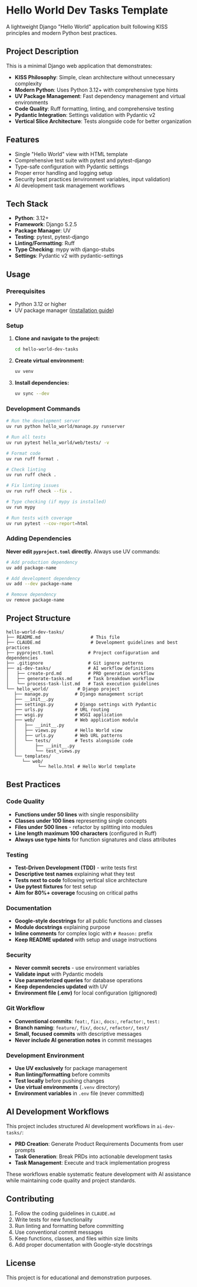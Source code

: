 # Hello World Dev Tasks Template

A lightweight Django "Hello World" application built following KISS principles and modern Python best practices.

## Project Description

This is a minimal Django web application that demonstrates:

- **KISS Philosophy**: Simple, clean architecture without unnecessary complexity
- **Modern Python**: Uses Python 3.12+ with comprehensive type hints
- **UV Package Management**: Fast dependency management and virtual environments
- **Code Quality**: Ruff formatting, linting, and comprehensive testing
- **Pydantic Integration**: Settings validation with Pydantic v2
- **Vertical Slice Architecture**: Tests alongside code for better organization

## Features

- Single "Hello World" view with HTML template
- Comprehensive test suite with pytest and pytest-django
- Type-safe configuration with Pydantic settings
- Proper error handling and logging setup
- Security best practices (environment variables, input validation)
- AI development task management workflows

## Tech Stack

- **Python**: 3.12+
- **Framework**: Django 5.2.5
- **Package Manager**: UV
- **Testing**: pytest, pytest-django
- **Linting/Formatting**: Ruff
- **Type Checking**: mypy with django-stubs
- **Settings**: Pydantic v2 with pydantic-settings

## Usage

### Prerequisites

- Python 3.12 or higher
- UV package manager ([installation guide](https://github.com/astral-sh/uv))

### Setup

1. **Clone and navigate to the project:**
   ```bash
   cd hello-world-dev-tasks
   ```

2. **Create virtual environment:**
   ```bash
   uv venv
   ```

3. **Install dependencies:**
   ```bash
   uv sync --dev
   ```

### Development Commands

```bash
# Run the development server
uv run python hello_world/manage.py runserver

# Run all tests
uv run pytest hello_world/web/tests/ -v

# Format code
uv run ruff format .

# Check linting
uv run ruff check .

# Fix linting issues
uv run ruff check --fix .

# Type checking (if mypy is installed)
uv run mypy

# Run tests with coverage
uv run pytest --cov-report=html
```

### Adding Dependencies

**Never edit `pyproject.toml` directly.** Always use UV commands:

```bash
# Add production dependency
uv add package-name

# Add development dependency
uv add --dev package-name

# Remove dependency
uv remove package-name
```

## Project Structure

```
hello-world-dev-tasks/
├── README.md                   # This file
├── CLAUDE.md                   # Development guidelines and best practices
├── pyproject.toml             # Project configuration and dependencies
├── .gitignore                 # Git ignore patterns
├── ai-dev-tasks/              # AI workflow definitions
│   ├── create-prd.md          # PRD generation workflow
│   ├── generate-tasks.md      # Task breakdown workflow
│   └── process-task-list.md   # Task execution guidelines
└── hello_world/           # Django project
   ├── manage.py          # Django management script
   ├── __init__.py
   ├── settings.py        # Django settings with Pydantic
   ├── urls.py            # URL routing
   ├── wsgi.py            # WSGI application
   ├── web/               # Web application module
   │   ├── __init__.py
   │   ├── views.py       # Hello World view
   │   ├── urls.py        # Web URL patterns
   │   └── tests/         # Tests alongside code
   │       ├── __init__.py
   │       └── test_views.py
   └── templates/
      └── web/
            └── hello.html # Hello World template
```

## Best Practices

### Code Quality

- **Functions under 50 lines** with single responsibility
- **Classes under 100 lines** representing single concepts
- **Files under 500 lines** - refactor by splitting into modules
- **Line length maximum 100 characters** (configured in Ruff)
- **Always use type hints** for function signatures and class attributes

### Testing

- **Test-Driven Development (TDD)** - write tests first
- **Descriptive test names** explaining what they test
- **Tests next to code** following vertical slice architecture
- **Use pytest fixtures** for test setup
- **Aim for 80%+ coverage** focusing on critical paths

### Documentation

- **Google-style docstrings** for all public functions and classes
- **Module docstrings** explaining purpose
- **Inline comments** for complex logic with `# Reason:` prefix
- **Keep README updated** with setup and usage instructions

### Security

- **Never commit secrets** - use environment variables
- **Validate input** with Pydantic models
- **Use parameterized queries** for database operations
- **Keep dependencies updated** with UV
- **Environment file (.env)** for local configuration (gitignored)

### Git Workflow

- **Conventional commits**: `feat:`, `fix:`, `docs:`, `refactor:`, `test:`
- **Branch naming**: `feature/`, `fix/`, `docs/`, `refactor/`, `test/`
- **Small, focused commits** with descriptive messages
- **Never include AI generation notes** in commit messages

### Development Environment

- **Use UV exclusively** for package management
- **Run linting/formatting** before commits
- **Test locally** before pushing changes
- **Use virtual environments** (`.venv` directory)
- **Environment variables** in `.env` file (never committed)

## AI Development Workflows

This project includes structured AI development workflows in `ai-dev-tasks/`:

- **PRD Creation**: Generate Product Requirements Documents from user prompts
- **Task Generation**: Break PRDs into actionable development tasks
- **Task Management**: Execute and track implementation progress

These workflows enable systematic feature development with AI assistance while maintaining code quality and project standards.

## Contributing

1. Follow the coding guidelines in `CLAUDE.md`
2. Write tests for new functionality
3. Run linting and formatting before committing
4. Use conventional commit messages
5. Keep functions, classes, and files within size limits
6. Add proper documentation with Google-style docstrings

## License

This project is for educational and demonstration purposes.